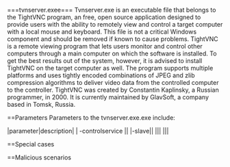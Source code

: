 ===tvnserver.exee===
Tvnserver.exe is an executable file that belongs to the TightVNC program, an free, open source application designed to provide users with the ability to remotely view and control a target computer with a local mouse and keyboard. This file is not a critical Windows component and should be removed if known to cause problems. TightVNC is a remote viewing program that lets users monitor and control other computers through a main computer on which the software is installed. To get the best results out of the system, however, it is advised to install TightVNC on the target computer as well. The program supports multiple platforms and uses tightly encoded combinations of JPEG and zlib compression algorithms to deliver video data from the controlled computer to the controller. TightVNC was created by Constantin Kaplinsky, a Russian programmer, in 2000. It is currently maintained by GlavSoft, a company based in Tomsk, Russia.

==Parameters
Parameters to the tvnserver.exe.exe include:

|parameter|description|
| -controlservice ||
 |-slave||
|||
|||

==Special cases

==Malicious scenarios
